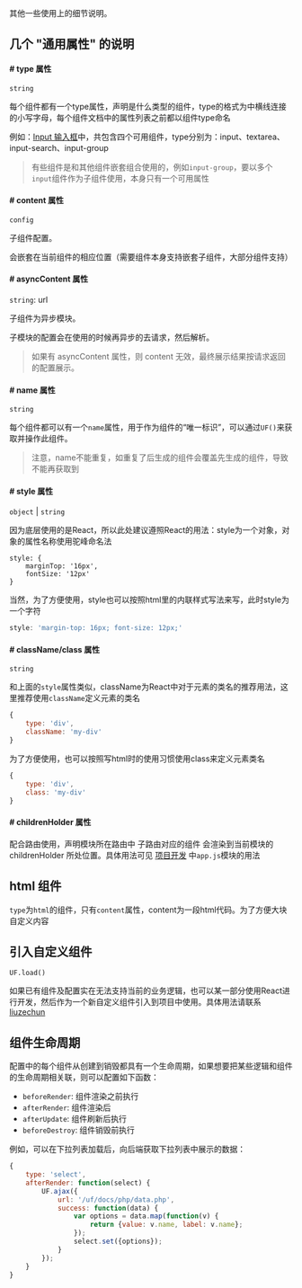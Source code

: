 其他一些使用上的细节说明。

## 几个 "通用属性" 的说明

#### # type 属性
`string`

每个组件都有一个type属性，声明是什么类型的组件，type的格式为中横线连接的小写字母，每个组件文档中的属性列表之前都以组件type命名

例如：[Input 输入框](#/DataEntry/Input)中，共包含四个可用组件，type分别为：input、textarea、input-search、input-group

> 有些组件是和其他组件嵌套组合使用的，例如`input-group`，要以多个`input`组件作为子组件使用，本身只有一个可用属性

#### # content 属性
`config`

子组件配置。

会嵌套在当前组件的相应位置（需要组件本身支持嵌套子组件，大部分组件支持）

#### # asyncContent 属性
`string`: url

子组件为异步模块。

子模块的配置会在使用的时候再异步的去请求，然后解析。

> 如果有 asyncContent 属性，则 content 无效，最终展示结果按请求返回的配置展示。

#### # name 属性
`string`

每个组件都可以有一个`name`属性，用于作为组件的“唯一标识”，可以通过`UF()`来获取并操作此组件。

> 注意，name不能重复，如重复了后生成的组件会覆盖先生成的组件，导致不能再获取到

#### # style 属性
`object` | `string`

因为底层使用的是React，所以此处建议遵照React的用法：style为一个对象，对象的属性名称使用驼峰命名法
```javascrpit
style: {
    marginTop: '16px',
    fontSize: '12px'
}
```

当然，为了方便使用，style也可以按照html里的内联样式写法来写，此时style为一个字符
```javascript
style: 'margin-top: 16px; font-size: 12px;'
```

#### # className/class 属性
`string`

和上面的`style`属性类似，className为React中对于元素的类名的推荐用法，这里推荐使用`className`定义元素的类名
```javascript
{
    type: 'div',
    className: 'my-div'
}
```
为了方便使用，也可以按照写html时的使用习惯使用class来定义元素类名
```javascript
{
    type: 'div',
    class: 'my-div'
}
```


#### # childrenHolder 属性

配合路由使用，声明模块所在路由中 子路由对应的组件 会渲染到当前模块的 childrenHolder 所处位置。具体用法可见 [项目开发](#/Develop/Install) 中`app.js`模块的用法


## html 组件

`type`为`html`的组件，只有`content`属性，content为一段html代码。为了方便大块自定义内容


## 引入自定义组件

`UF.load()`

如果已有组件及配置实在无法支持当前的业务逻辑，也可以某一部分使用React进行开发，然后作为一个新自定义组件引入到项目中使用。具体用法请联系 [liuzechun](baidu://message/?id=861260447)


## 组件生命周期

配置中的每个组件从创建到销毁都具有一个生命周期，如果想要把某些逻辑和组件的生命周期相关联，则可以配置如下函数：

* `beforeRender`: 组件渲染之前执行
* `afterRender`: 组件渲染后
* `afterUpdate`: 组件刷新后执行
* `beforeDestroy`: 组件销毁前执行

例如，可以在下拉列表加载后，向后端获取下拉列表中展示的数据：
```javascript
{
    type: 'select',
    afterRender: function(select) {
        UF.ajax({
            url: '/uf/docs/php/data.php',
            success: function(data) {
                var options = data.map(function(v) {
                    return {value: v.name, label: v.name};
                });
                select.set({options});
            }
        });
    }
}
```

